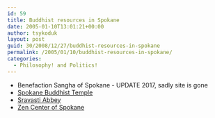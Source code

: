 ```yaml
---
id: 59
title: Buddhist resources in Spokane
date: 2005-01-10T13:01:21+00:00
author: tsykoduk
layout: post
guid: 30/2008/12/27/buddhist-resources-in-spokane
permalink: /2005/01/10/buddhist-resources-in-spokane/
categories:
  - Philosophy! and Politics!
---
```

* Benefaction Sangha of Spokane - UPDATE 2017, sadly site is gone
* [Spokane Buddhist Temple](http://www.spokanebuddhisttemple.org)
* [Sravasti Abbey](http://www.thubtenchodron.org)
* [Zen Center of Spokane](http://www.zencenterspokane.org)